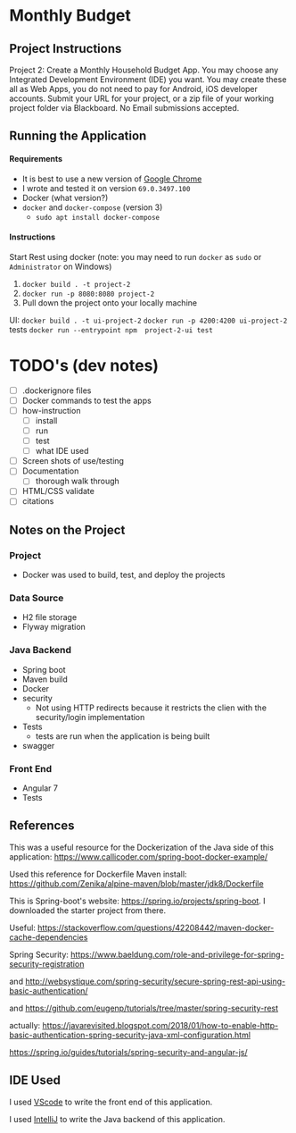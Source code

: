 # Monthly Budget 

## Project Instructions
Project 2: Create a Monthly Household Budget App. You may choose any Integrated
Development Environment (IDE) you want. You may create these all as Web Apps, you do not
need to pay for Android, iOS developer accounts. Submit your URL for your project, or a zip file
of your working project folder via Blackboard. No Email submissions accepted.

## Running the Application
#### Requirements
- It is best to use a new version of [Google Chrome](https://www.google.com/chrome/)
- I wrote and tested it on version `69.0.3497.100`
- Docker (what version?)
- `docker` and `docker-compose` (version 3)
    - `sudo apt install docker-compose`

#### Instructions
Start Rest using docker (note: you may need to run `docker` as `sudo` or `Administrator` on Windows)
1. `docker build . -t project-2`
2. `docker run -p 8080:8080 project-2`
1. Pull down the project onto your locally machine

UI: 
`docker build . -t ui-project-2`
`docker run -p 4200:4200 ui-project-2`
tests
`docker run --entrypoint npm  project-2-ui test`

# TODO's (dev notes)
- [ ] .dockerignore files
- [ ] Docker commands to test the apps 
- [ ] how-instruction
    - [ ] install
    - [ ] run
    - [ ] test
    - [ ] what IDE used
- [ ] Screen shots of use/testing
- [ ] Documentation 
    - [ ] thorough walk through 
- [ ] HTML/CSS validate 
- [ ] citations

## Notes on the Project



### Project 
- Docker was used to build, test, and deploy the projects 
### Data Source
- H2 file storage
- Flyway migration 
### Java Backend
- Spring boot
- Maven build
- Docker 
- security
    - Not using HTTP redirects because it restricts the clien with the security/login implementation
- Tests
    - tests are run when the application is being built 
- swagger
### Front End 
- Angular 7
- Tests

## References
This was a useful resource for the Dockerization of the Java side of this application: https://www.callicoder.com/spring-boot-docker-example/

Used this reference for Dockerfile Maven install: https://github.com/Zenika/alpine-maven/blob/master/jdk8/Dockerfile

This is Spring-boot's website: https://spring.io/projects/spring-boot. I downloaded the starter project from there. 

Useful: https://stackoverflow.com/questions/42208442/maven-docker-cache-dependencies	

Spring Security: https://www.baeldung.com/role-and-privilege-for-spring-security-registration

and http://websystique.com/spring-security/secure-spring-rest-api-using-basic-authentication/

and https://github.com/eugenp/tutorials/tree/master/spring-security-rest

actually: https://javarevisited.blogspot.com/2018/01/how-to-enable-http-basic-authentication-spring-security-java-xml-configuration.html

https://spring.io/guides/tutorials/spring-security-and-angular-js/
## IDE Used
I used [VScode](https://code.visualstudio.com/) to write the front end of this application.

I used [IntelliJ]() to write the Java backend of this application. 
